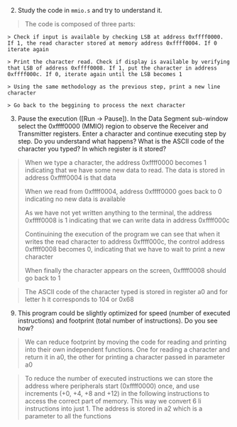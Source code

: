 2. Study the code in `mmio.s` and try to understand it.

> The code is composed of three parts:
    
    > Check if input is available by checking LSB at address 0xffff0000. If 1, the read character stored at memory address 0xffff0004. If 0 iterate again

    > Print the character read. Check if display is available by verifying that LSB of address 0xffff0008. If 1, put the character in address 0xffff000c. If 0, iterate again until the LSB becomes 1

    > Using the same methodology as the previous step, print a new line character

    > Go back to the beggining to process the next character

3. Pause the execution ([Run -> Pause]). In the Data Segment sub-window select the 0xffff0000 (MMIO) region to observe the Receiver and Transmitter registers. Enter a character and continue executing step by step. Do you understand what happens? What is the ASCII code of the character you typed? In which register is it stored?

> When we type a character, the address 0xffff0000 becomes 1 indicating that we have some new data to read. The data is stored in address 0xffff0004 is that data
>
> When we read from 0xffff0004, address 0xffff0000 goes back to 0 indicating no new data is available
>
> As we have not yet written anything to the terminal, the address 0xffff0008 is 1 indicating that we can write data in address 0xffff000c
>
> Continuining the execution of the program we can see that when it writes the read character to address 0xffff000c, the control address 0xffff0008 becomes 0, indicating that we have to wait to print a new character
>
> When finally the character appears on the screen, 0xffff0008 should go back to 1

> The ASCII code of the character typed is stored in register a0 and for letter h it corresponds to 104 or 0x68

9. This program could be slightly optimized for speed (number of executed instructions) and footprint (total number of instructions).
   Do you see how?

> We can reduce footprint by moving the code for reading and printing into their own independent functions. One for reading a character and return it in a0, the other for printing a character passed in parameter a0

> To reduce the number of executed instructions we can store the address where peripherals start (0xffff0000) once, and use increments (+0, +4, +8 and +12) in the following instructions to access the correct part of memory. This way we convert 6 li instructions into just 1. The address is stored in a2 which is a parameter to all the functions